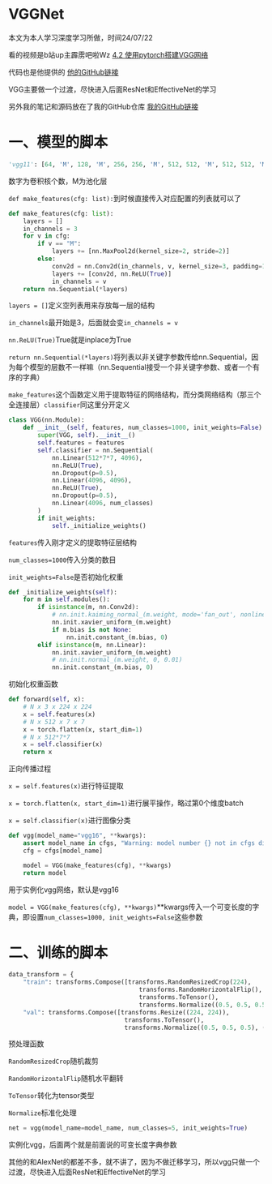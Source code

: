 # VGGNet
本文为本人学习深度学习所做，时间24/07/22

看的视频是b站up主霹雳吧啦Wz [4.2 使用pytorch搭建VGG网络](https://www.bilibili.com/video/BV1i7411T7ZN/?spm_id_from=333.788&vd_source=0ac3c820aa67ba88616bd91e7b19b3d6)

代码也是他提供的 [他的GitHub链接](https://github.com/WZMIAOMIAO/deep-learning-for-image-processing)

VGG主要做一个过渡，尽快进入后面ResNet和EffectiveNet的学习

另外我的笔记和源码放在了我的GitHub仓库 [我的GitHub链接](https://github.com/Diraw/learning-records-for-deep-learning)
# 一、模型的脚本
```python
'vgg11': [64, 'M', 128, 'M', 256, 256, 'M', 512, 512, 'M', 512, 512, 'M']
```
数字为卷积核个数，M为池化层

`def make_features(cfg: list):`到时候直接传入对应配置的列表就可以了
```python
def make_features(cfg: list):
    layers = []
    in_channels = 3
    for v in cfg:
        if v == "M":
            layers += [nn.MaxPool2d(kernel_size=2, stride=2)]
        else:
            conv2d = nn.Conv2d(in_channels, v, kernel_size=3, padding=1)
            layers += [conv2d, nn.ReLU(True)]
            in_channels = v
    return nn.Sequential(*layers)
```
`layers = []`定义空列表用来存放每一层的结构

`in_channels`最开始是3，后面就会变`in_channels = v`

`nn.ReLU(True)`True就是inplace为True

`return nn.Sequential(*layers)`将列表以非关键字参数传给nn.Sequential，因为每个模型的层数不一样嘛（nn.Sequential接受一个非关键字参数、或者一个有序的字典）

`make_features`这个函数定义用于提取特征的网络结构，而分类网络结构（那三个全连接层）`classifier`同这里分开定义
```python
class VGG(nn.Module):
    def __init__(self, features, num_classes=1000, init_weights=False):
        super(VGG, self).__init__()
        self.features = features
        self.classifier = nn.Sequential(
            nn.Linear(512*7*7, 4096),
            nn.ReLU(True),
            nn.Dropout(p=0.5),
            nn.Linear(4096, 4096),
            nn.ReLU(True),
            nn.Dropout(p=0.5),
            nn.Linear(4096, num_classes)
        )
        if init_weights:
            self._initialize_weights()
```
`features`传入刚才定义的提取特征层结构

`num_classes=1000`传入分类的数目

`init_weights=False`是否初始化权重

```python
def _initialize_weights(self):
    for m in self.modules():
        if isinstance(m, nn.Conv2d):
            # nn.init.kaiming_normal_(m.weight, mode='fan_out', nonlinearity='relu')
            nn.init.xavier_uniform_(m.weight)
            if m.bias is not None:
                nn.init.constant_(m.bias, 0)
        elif isinstance(m, nn.Linear):
            nn.init.xavier_uniform_(m.weight)
            # nn.init.normal_(m.weight, 0, 0.01)
            nn.init.constant_(m.bias, 0)
```
初始化权重函数

```python
def forward(self, x):
    # N x 3 x 224 x 224
    x = self.features(x)
    # N x 512 x 7 x 7
    x = torch.flatten(x, start_dim=1)
    # N x 512*7*7
    x = self.classifier(x)
    return x
```
正向传播过程

`x = self.features(x)`进行特征提取

`x = torch.flatten(x, start_dim=1)`进行展平操作，略过第0个维度batch

`x = self.classifier(x)`进行图像分类
```python
def vgg(model_name="vgg16", **kwargs):
    assert model_name in cfgs, "Warning: model number {} not in cfgs dict!".format(model_name)
    cfg = cfgs[model_name]

    model = VGG(make_features(cfg), **kwargs)
    return model
```
用于实例化vgg网络，默认是vgg16

`model = VGG(make_features(cfg), **kwargs)`**kwargs传入一个可变长度的字典，即设置`num_classes=1000, init_weights=False`这些参数

# 二、训练的脚本
```python
data_transform = {
    "train": transforms.Compose([transforms.RandomResizedCrop(224),
                                    transforms.RandomHorizontalFlip(),
                                    transforms.ToTensor(),
                                    transforms.Normalize((0.5, 0.5, 0.5), (0.5, 0.5, 0.5))]),
    "val": transforms.Compose([transforms.Resize((224, 224)),
                                transforms.ToTensor(),
                                transforms.Normalize((0.5, 0.5, 0.5), (0.5, 0.5, 0.5))])}
```
预处理函数

`RandomResizedCrop`随机裁剪

`RandomHorizontalFlip`随机水平翻转

`ToTensor`转化为tensor类型

`Normalize`标准化处理

```python
net = vgg(model_name=model_name, num_classes=5, init_weights=True)
```
实例化vgg，后面两个就是前面说的可变长度字典参数

其他的和AlexNet的都差不多，就不讲了，因为不做迁移学习，所以vgg只做一个过渡，尽快进入后面ResNet和EffectiveNet的学习